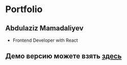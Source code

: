 # Portfolio 
## Abdulaziz Mamadaliyev
- Frontend Developer with React
## Демо версию можете взять [здесь](https://zuw1sj.csb.app/home)
